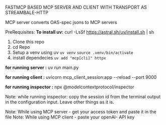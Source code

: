 FASTMCP BASED MCP SERVER AND CLIENT WITH TRANSPORT AS STREAMBALE-HTTP

MCP server converts OAS-spec jsons to MCP servers

PreRequisites:
**To install uv:**
curl -LsSf https://astral.sh/uv/install.sh | sh

1. Clone this repo 
2. cd Repo
3. Setup a venv using uv
   ```uv venv```
   ``` source .venv/bin/activate ```
4. install dependecies ```uv add "mcp[cli]" httpx```


**for running server :**
 uv run main.py 

**for running client :** 
uvicorn mcp_client_session:app --reload --port 9000

**for running inspector :** 
npx @modelcontextprotocol/inspector
 
Note: while running inspector: copy the session id from the terminal output in the configuration input. Leave other things as it is.

Note: While using MCP server - get your access token and paste it in the file
Note: While using MCP client - paste your openAI- API key
